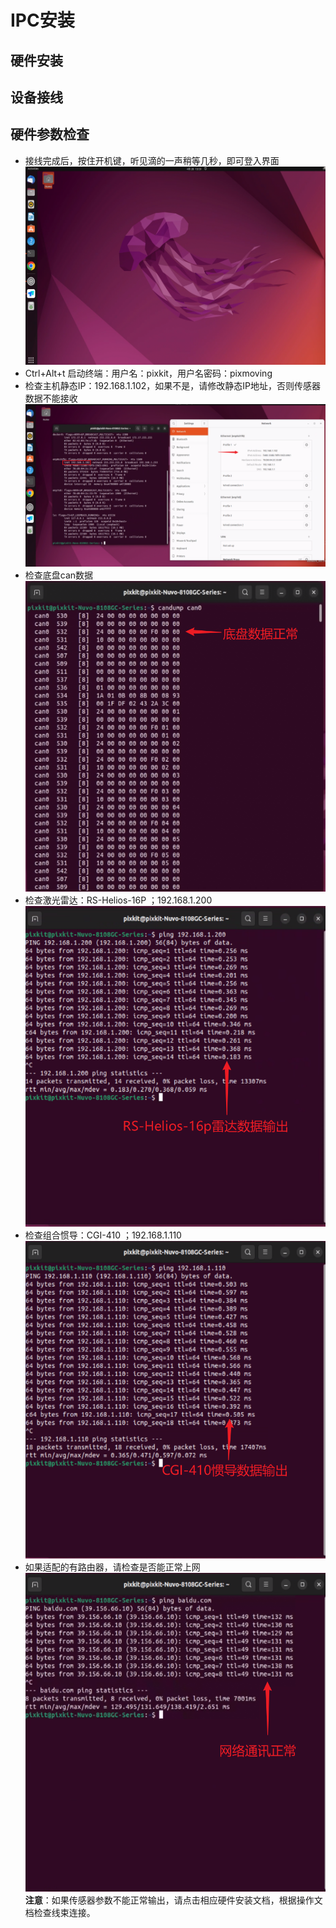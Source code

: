 # IPC安装
## 硬件安装
## 设备接线
## 硬件参数检查
- 接线完成后，按住开机键，听见滴的一声稍等几秒，即可登入界面
    ![avatar](./image/IPC_picture/Snipaste_2023-04-28_13-59-54.png)
- Ctrl+Alt+t 启动终端：用户名：pixkit，用户名密码：pixmoving
- 检查主机静态IP：192.168.1.102，如果不是，请修改静态IP地址，否则传感器数据不能接收
    ![avatar](./image/IPC_picture/Snipaste_2023-04-28_14-05-45.png)
- 检查底盘can数据
    ![avatar](./image/IPC_picture/Snipaste_2023-04-28_14-23-43.png)
- 检查激光雷达：RS-Helios-16P ；192.168.1.200
    ![avatar](./image/IPC_picture/Snipaste_2023-04-28_14-19-14.png)
- 检查组合惯导：CGI-410 ；192.168.1.110
    ![avatar](./image/IPC_picture/Snipaste_2023-04-28_14-20-42.png)
- 如果适配的有路由器，请检查是否能正常上网
    ![avatar](./image/IPC_picture/Snipaste_2023-04-28_14-28-24.png)
**注意**：如果传感器参数不能正常输出，请点击相应硬件安装文档，根据操作文档检查线束连接。
